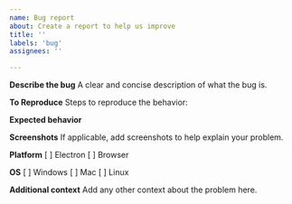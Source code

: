 ```yaml
---
name: Bug report
about: Create a report to help us improve
title: ''
labels: 'bug'
assignees: ''

---
```


**Describe the bug**
A clear and concise description of what the bug is.

**To Reproduce**
Steps to reproduce the behavior:

**Expected behavior**

**Screenshots**
If applicable, add screenshots to help explain your problem.

**Platform**
[ ] Electron
[ ] Browser

**OS**
[ ] Windows
[ ] Mac
[ ] Linux

**Additional context**
Add any other context about the problem here.
